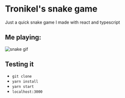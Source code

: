 # Tronikel's snake game

Just a quick snake game I made with react and typescript

## Me playing:

![snake gif](https://i.imgur.com/LNZDu3l.gif)

## Testing it
- ```git clone```
- ```yarn install```
- ```yarn start```
- ```localhost:3000```